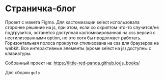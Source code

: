 # Страничка-блог

Проект с макета Figma. Для кастомизации select использовала сторонее решение на js, при этом, если со скриптом что-то случится/не подгрузится, останется доступная кастомизированная на css версия с нестилизованными option, но это хотя бы продолжает работать.
Горизонтальная полоса прокрутки стилизована на css для браузеров на webkit.
Все интерактивные элементы (кроме select на js) доступны с клавиатуры.

Собранный проект на:
https://little-red-panda.github.io/js_books/

Для сборки
`gulp`
